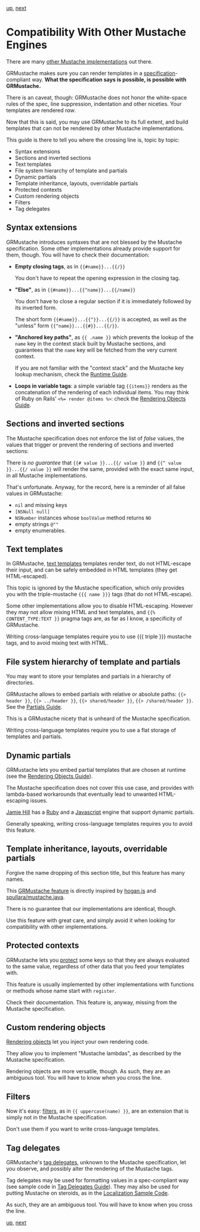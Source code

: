 [up](../../../../GRMustache#documentation), [next](../../../tree/master/Guides/sample_code)

Compatibility With Other Mustache Engines
=========================================

There are many [other Mustache implementations](https://github.com/defunkt/mustache/wiki/Other-Mustache-implementations) out there.

GRMustache makes sure you can render templates in a [specification](https://github.com/mustache/spec)-compliant way. **What the specification says is possible, is possible with GRMustache.**

There is an caveat, though: GRMustache does not honor the white-space rules of the spec, line suppression, indentation and other niceties. Your templates are rendered *raw*.

Now that this is said, you may use GRMustache to its full extent, and build templates that can not be rendered by other Mustache implementations.

This guide is there to tell you where the crossing line is, topic by topic:

- Syntax extensions
- Sections and inverted sections
- Text templates
- File system hierarchy of template and partials
- Dynamic partials
- Template inheritance, layouts, overridable partials
- Protected contexts
- Custom rendering objects
- Filters
- Tag delegates


Syntax extensions
-----------------

GRMustache introduces syntaxes that are not blessed by the Mustache specification. Some other implementations already provide support for them, though. You will have to check their documentation:

- **Empty closing tags**, as in `{{#name}}...{{/}}`

    You don't have to repeat the opening expression in the closing tag.

- **"Else"**, as in `{{#name}}...{{^name}}...{{/name}}`
    
    You don't have to close a regular section if it is immediately followed by its inverted form.
    
    The short form `{{#name}}...{{^}}...{{/}}` is accepted, as well as the "unless" form `{{^name}}...{{#}}...{{/}}`.

- **"Anchored key paths"**, as `{{ .name }}` which prevents the lookup of the `name` key in the context stack built by Mustache sections, and guarantees that the `name` key will be fetched from the very current context.
    
    If you are not familiar with the "context stack" and the Mustache key lookup mechanism, check the [Runtime Guide](runtime.md).

- **Loops in variable tags**: a simple variable tag `{{items}}` renders as the concatenation of the rendering of each individual items. You may think of Ruby on Rails' `<%= render @items %>`: check the [Rendering Objects Guide](rendering_objects.md).


Sections and inverted sections
------------------------------

The Mustache specification does not enforce the list of *false* values, the values that trigger or prevent the rendering of sections and inverted sections:

There is *no guarantee* that `{{# value }}...{{/ value }}` and `{{^ value }}...{{/ value }}` will render the same, provided with the exact same input, in all Mustache implementations.

That's unfortunate. Anyway, for the record, here is a reminder of all false values in GRMustache:

- `nil` and missing keys
- `[NSNull null]`
- `NSNumber` instances whose `boolValue` method returns `NO`
- empty strings `@""`
- empty enumerables.


Text templates
--------------

In GRMustache, [text templates](html_vs_text.md) templates render text, do not HTML-escape their input, and can be safely embedded in HTML templates (they get HTML-escaped).

This topic is ignored by the Mustache specification, which only provides you with the triple-mustache `{{{ name }}}` tags (that do not HTML-escape).

Some other implementations allow you to disable HTML-escaping. However they may not allow mixing HTML and text templates, and `{{% CONTENT_TYPE:TEXT }}` pragma tags are, as far as I know, a specificity of GRMustache.

Writing cross-language templates require you to use {{{ triple }}} mustache tags, and to avoid mixing text with HTML.


File system hierarchy of template and partials
----------------------------------------------

You may want to store your templates and partials in a hierarchy of directories.

GRMustache allows to embed partials with relative or absolute paths: `{{> header }}`, `{{> ../header }}`, `{{> shared/header }}`, `{{> /shared/header }}`. See the [Partials Guide](partials.md).

This is a GRMustache nicety that is unheard of the Mustache specification.

Writing cross-language templates require you to use a flat storage of templates and partials.


Dynamic partials
----------------

GRMustache lets you embed partial templates that are chosen at runtime (see the [Rendering Objects Guide](rendering_objects.md)).

The Mustache specification does not cover this use case, and provides with lambda-based workarounds that eventually lead to unwanted HTML-escaping issues.

[Jamie Hill](https://github.com/thelucid) has a [Ruby](https://github.com/thelucid/tache) and a [Javascript](https://github.com/thelucid/mustache.js) engine that support dynamic partials.

Generally speaking, writing cross-language templates requires you to avoid this feature.


Template inheritance, layouts, overridable partials
---------------------------------------------------

Forgive the name dropping of this section title, but this feature has many names.

This [GRMustache feature](partials.md) is directly inspired by [hogan.js](http://twitter.github.com/hogan.js/) and [spullara/mustache.java](https://github.com/spullara/mustache.java).

There is no guarantee that our implementations are identical, though.

Use this feature with great care, and simply avoid it when looking for compatibility with other implementations.


Protected contexts
------------------

GRMustache lets you [protect](protected_contexts.md) some keys so that they are always evaluated to the same value, regardless of other data that you feed your templates with.

This feature is usually implemented by other implementations with functions or methods whose name start with `register`.

Check their documentation. This feature is, anyway, missing from the Mustache specification.


Custom rendering objects
------------------------

[Rendering objects](rendering_objects.md) let you inject your own rendering code.

They allow you to implement "Mustache lambdas", as described by the Mustache specification.

Rendering objects are more versatile, though. As such, they are an ambiguous tool. You will have to know when you cross the line.


Filters
-------

Now it's easy: [filters](filters.md), as in `{{ uppercase(name) }}`, are an extension that is simply not in the Mustache specification.

Don't use them if you want to write cross-language templates.


Tag delegates
-------------

GRMustache's [tag delegates](delegate.md), unknown to the Mustache specification, let you observe, and possibly alter the rendering of the Mustache tags.

Tag delegates may be used for formatting values in a spec-compliant way (see sample code in [Tag Delegates Guide](delegate.md)). They may also be used for putting Mustache on steroids, as in the [Localization Sample Code](sample_code/localization.md).

As such, they are an ambiguous tool. You will have to know when you cross the line.


[up](../../../../GRMustache#documentation), [next](../../../tree/master/Guides/sample_code)
